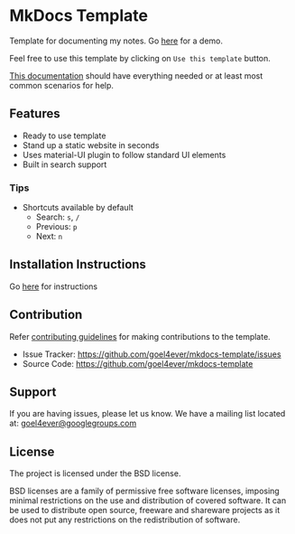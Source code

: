 # MkDocs Template

Template for documenting my notes. Go [here](https://goel4ever.github.io/mkdocs-template/) for a demo.

Feel free to use this template by clicking on `Use this template` button.

[This documentation](./docs/README.md) should have everything needed or at least most common scenarios for help.

## Features

- Ready to use template
- Stand up a static website in seconds
- Uses material-UI plugin to follow standard UI elements
- Built in search support

### Tips

- Shortcuts available by default
  - Search: `s`, `/`
  - Previous: `p`
  - Next: `n`

## Installation Instructions

Go [here](./docs/local-development.md) for instructions

## Contribution

Refer [contributing guidelines](./docs/CONTRIBUTING.md) for making contributions to the template.

- Issue Tracker: https://github.com/goel4ever/mkdocs-template/issues
- Source Code: https://github.com/goel4ever/mkdocs-template

Support
-------

If you are having issues, please let us know.
We have a mailing list located at: goel4ever@googlegroups.com

License
-------

The project is licensed under the BSD license.

BSD licenses are a family of permissive free software licenses, imposing minimal restrictions on the use and distribution of covered software. It can be used to distribute open source, freeware and shareware projects as it does not put any restrictions on the redistribution of software.
